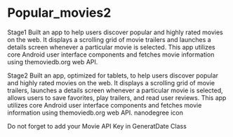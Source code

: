 # Popular_movies2



Stage1
Built an app to help users discover popular and highly rated movies on the web. It displays a scrolling grid of movie trailers and launches a details screen whenever a particular movie is selected. This app utilizes core Android user interface components and fetches movie information using themoviedb.org web API.


Stage2
Built an app, optimized for tablets, to help users discover popular and highly rated movies on the web. It displays a scrolling grid of movie trailers, launches a details screen whenever a particular movie is selected, allows users to save favorites, play trailers, and read user reviews. This app utilizes core Android user interface components and fetches movie information using themoviedb.org web API.
nanodegree icon


Do not forget to add your Movie API Key in GeneratDate Class 
